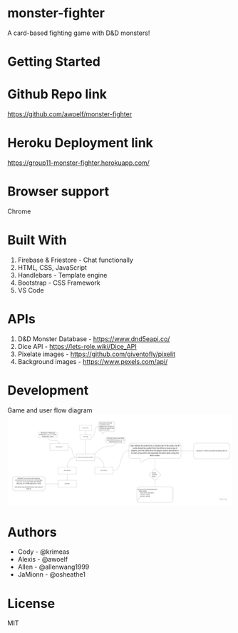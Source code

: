 # monster-fighter
A card-based fighting game with D&amp;D monsters!

# Getting Started


# Github Repo link
https://github.com/awoelf/monster-fighter

# Heroku Deployment link
https://group11-monster-fighter.herokuapp.com/


# Browser support
Chrome

# Built With
1. Firebase & Friestore - Chat functionally 
2. HTML, CSS, JavaScript
3. Handlebars - Template engine
4. Bootstrap - CSS Framework
5. VS Code

# APIs
1. D&D Monster Database - https://www.dnd5eapi.co/
2. Dice API - https://lets-role.wiki/Dice_API
3. Pixelate images - https://github.com/giventofly/pixelit
4. Background images - https://www.pexels.com/api/


# Development 
Game and user flow diagram
![alt text](./Monster%20Fighter.jpg)


# Authors
* Cody - @krimeas
* Alexis - @awoelf
* Allen - @allenwang1999
* JaMionn - @osheathe1


# License
MIT 
